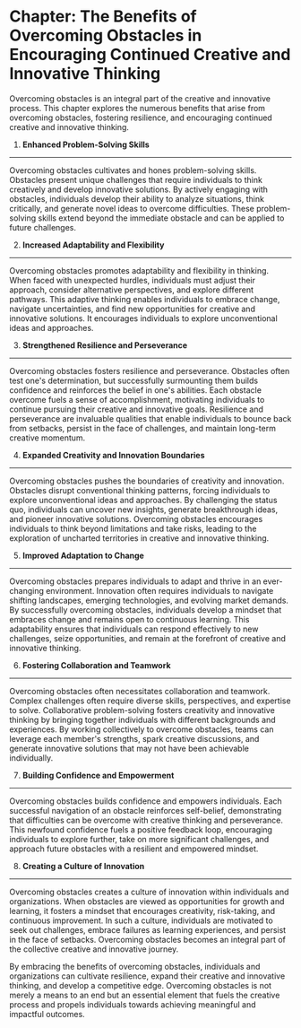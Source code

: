 Chapter: The Benefits of Overcoming Obstacles in Encouraging Continued Creative and Innovative Thinking
=======================================================================================================

Overcoming obstacles is an integral part of the creative and innovative process. This chapter explores the numerous benefits that arise from overcoming obstacles, fostering resilience, and encouraging continued creative and innovative thinking.

1. **Enhanced Problem-Solving Skills**
--------------------------------------

Overcoming obstacles cultivates and hones problem-solving skills. Obstacles present unique challenges that require individuals to think creatively and develop innovative solutions. By actively engaging with obstacles, individuals develop their ability to analyze situations, think critically, and generate novel ideas to overcome difficulties. These problem-solving skills extend beyond the immediate obstacle and can be applied to future challenges.

2. **Increased Adaptability and Flexibility**
---------------------------------------------

Overcoming obstacles promotes adaptability and flexibility in thinking. When faced with unexpected hurdles, individuals must adjust their approach, consider alternative perspectives, and explore different pathways. This adaptive thinking enables individuals to embrace change, navigate uncertainties, and find new opportunities for creative and innovative solutions. It encourages individuals to explore unconventional ideas and approaches.

3. **Strengthened Resilience and Perseverance**
-----------------------------------------------

Overcoming obstacles fosters resilience and perseverance. Obstacles often test one's determination, but successfully surmounting them builds confidence and reinforces the belief in one's abilities. Each obstacle overcome fuels a sense of accomplishment, motivating individuals to continue pursuing their creative and innovative goals. Resilience and perseverance are invaluable qualities that enable individuals to bounce back from setbacks, persist in the face of challenges, and maintain long-term creative momentum.

4. **Expanded Creativity and Innovation Boundaries**
----------------------------------------------------

Overcoming obstacles pushes the boundaries of creativity and innovation. Obstacles disrupt conventional thinking patterns, forcing individuals to explore unconventional ideas and approaches. By challenging the status quo, individuals can uncover new insights, generate breakthrough ideas, and pioneer innovative solutions. Overcoming obstacles encourages individuals to think beyond limitations and take risks, leading to the exploration of uncharted territories in creative and innovative thinking.

5. **Improved Adaptation to Change**
------------------------------------

Overcoming obstacles prepares individuals to adapt and thrive in an ever-changing environment. Innovation often requires individuals to navigate shifting landscapes, emerging technologies, and evolving market demands. By successfully overcoming obstacles, individuals develop a mindset that embraces change and remains open to continuous learning. This adaptability ensures that individuals can respond effectively to new challenges, seize opportunities, and remain at the forefront of creative and innovative thinking.

6. **Fostering Collaboration and Teamwork**
-------------------------------------------

Overcoming obstacles often necessitates collaboration and teamwork. Complex challenges often require diverse skills, perspectives, and expertise to solve. Collaborative problem-solving fosters creativity and innovative thinking by bringing together individuals with different backgrounds and experiences. By working collectively to overcome obstacles, teams can leverage each member's strengths, spark creative discussions, and generate innovative solutions that may not have been achievable individually.

7. **Building Confidence and Empowerment**
------------------------------------------

Overcoming obstacles builds confidence and empowers individuals. Each successful navigation of an obstacle reinforces self-belief, demonstrating that difficulties can be overcome with creative thinking and perseverance. This newfound confidence fuels a positive feedback loop, encouraging individuals to explore further, take on more significant challenges, and approach future obstacles with a resilient and empowered mindset.

8. **Creating a Culture of Innovation**
---------------------------------------

Overcoming obstacles creates a culture of innovation within individuals and organizations. When obstacles are viewed as opportunities for growth and learning, it fosters a mindset that encourages creativity, risk-taking, and continuous improvement. In such a culture, individuals are motivated to seek out challenges, embrace failures as learning experiences, and persist in the face of setbacks. Overcoming obstacles becomes an integral part of the collective creative and innovative journey.

By embracing the benefits of overcoming obstacles, individuals and organizations can cultivate resilience, expand their creative and innovative thinking, and develop a competitive edge. Overcoming obstacles is not merely a means to an end but an essential element that fuels the creative process and propels individuals towards achieving meaningful and impactful outcomes.
